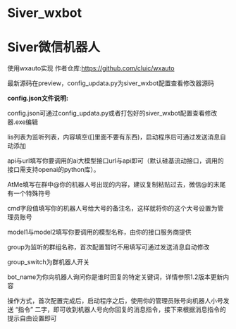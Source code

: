 # Siver_wxbot

# Siver微信机器人

使用wxauto实现  作者仓库:https://github.com/cluic/wxauto

最新源码在preview，config_updata.py为siver_wxbot配置查看修改器源码

**config.json文件说明:**

config.json可通过config_updata.py或者打包好的siver_wxbot配置查看修改器.exe编辑

lis列表为监听列表，内容填空([]里面不要有东西)，启动程序后可通过发送消息自动添加

api与url填写你要调用的ai大模型接口url与api即可（默认硅基流动接口，调用的接口需支持openai的python库）。

AtMe填写在群中@你的机器人号出现的内容，建议复制粘贴过去，微信@的末尾有一个特殊符号

cmd字段值填写你的机器人号给大号的备注名，这样就将你的这个大号设置为管理员账号

model1与model2填写你要调用的模型名称，由你的接口服务商提供

group为监听的群组名称，首次配置暂时不用填写可通过发送消息自动修改

group_switch为群机器人开关

bot_name为你向机器人询问你是谁时回复的特定关键词，详情参照1.2版本更新内容

操作方式，首次配置完成后，启动程序之后，使用你的管理员账号向机器人小号发送 “指令” 二字，即可收到机器人号向你回复的消息指令，接下来根据消息指令的提示自由设置即可


